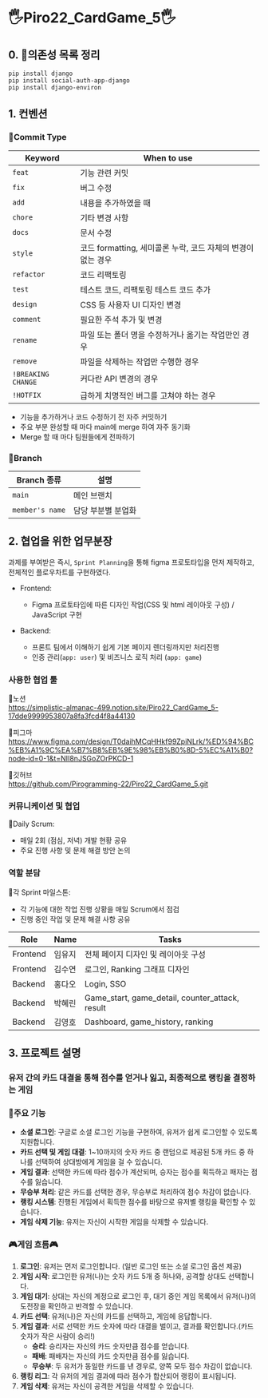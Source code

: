# 🖐️Piro22_CardGame_5🖐️

## 0. 📜의존성 목록 정리
```
pip install django
pip install social-auth-app-django
pip install django-environ
```

## 1. 컨벤션

### 🧐Commit Type

| Keyword | When to use |
| --- | --- |
| `feat` | 기능 관련 커밋 |
| `fix` | 버그 수정 |
| `add` | 내용을 추가하였을 때 |
| `chore` | 기타 변경 사항 |
| `docs` | 문서 수정 |
| `style` | 코드 formatting, 세미콜론 누락, 코드 자체의 변경이 없는 경우 |
| `refactor` | 코드 리팩토링 |
| `test` | 테스트 코드, 리팩토링 테스트 코드 추가 |
| `design` | CSS 등 사용자 UI 디자인 변경 |
| `comment` | 필요한 주석 추가 및 변경 |
| `rename` | 파일 또는 폴더 명을 수정하거나 옮기는 작업만인 경우 |
| `remove` | 파일을 삭제하는 작업만 수행한 경우 |
| `!BREAKING CHANGE` | 커다란 API 변경의 경우 |
| `!HOTFIX` | 급하게 치명적인 버그를 고쳐야 하는 경우 |
- 기능을 추가하거나 코드 수정하기 전 자주 커밋하기
- 주요 부분 완성할 때 마다 main에 merge 하여 자주 동기화
- Merge 할 때 마다 팀원들에게 전파하기

### 🌿Branch

| Branch 종류        | 설명             |
|---------------------|------------------|
| `main`              | 메인 브랜치      |
| `member's name`     | 담당 부분별 분업화 |


## 2. 협업을 위한 업무분장

과제를 부여받은 즉시, `Sprint Planning`을 통해 figma 프로토타입을 먼저 제작하고, 전체적인 플로우차트를 구현하였다.

- Frontend:
  - Figma 프로토타입에 따른 디자인 작업(CSS 및 html 레이아웃 구성) / JavaScript 구현

- Backend:
  - 프론트 팀에서 이해하기 쉽게 기본 페이지 렌더링까지만 처리진행
  - 인증 관리(`app: user`) 및 비즈니스 로직 처리 (`app: game`)

### 사용한 협업 툴
  📒노션<br>
  https://simplistic-almanac-499.notion.site/Piro22_CardGame_5-17dde9999953807a8fa3fcd4f8a44130

  🎨피그마<br> 
  https://www.figma.com/design/T0daihMCqHHkf99ZpiNLrk/%ED%94%BC%EB%A1%9C%EA%B7%B8%EB%9E%98%EB%B0%8D-5%EC%A1%B0?node-id=0-1&t=NII8nJSGoZOrPKCD-1

  🌱깃허브<br>
  https://github.com/Pirogramming-22/Piro22_CardGame_5.git

### 커뮤니케이션 및 협업
📆Daily Scrum: 
  - 매일 2회 (점심, 저녁) 개발 현황 공유
  - 주요 진행 사항 및 문제 해결 방안 논의

### 역할 분담
🚩각 Sprint 마일스톤:
  - 각 기능에 대한 작업 진행 상황을 매일 Scrum에서 점검
  - 진행 중인 작업 및 문제 해결 사항 공유

| Role     | Name     | Tasks                                   |
|----------|----------|-----------------------------------------|
| Frontend | 임유지   | 전체 페이지 디자인 및 레이아웃 구성       |
| Frontend | 김수연   | 로그인, Ranking 그래프 디자인            |
| Backend  | 홍다오   | Login, SSO                             |
| Backend  | 박혜린   | Game_start, game_detail, counter_attack, result |
| Backend  | 김영호   | Dashboard, game_history, ranking       |


## 3. 프로젝트 설명
### 유저 간의 카드 대결을 통해 점수를 얻거나 잃고, 최종적으로 랭킹을 결정하는 게임

### 📌주요 기능

- **소셜 로그인**: 구글로 소셜 로그인 기능을 구현하여, 유저가 쉽게 로그인할 수 있도록 지원합니다.
- **카드 선택 및 게임 대결**: 1~10까지의 숫자 카드 중 랜덤으로 제공된 5개 카드 중 하나를 선택하여 상대방에게 게임을 걸 수 있습니다.
- **게임 결과**: 선택한 카드에 따라 점수가 계산되며, 승자는 점수를 획득하고 패자는 점수를 잃습니다.
- **무승부 처리**: 같은 카드를 선택한 경우, 무승부로 처리하여 점수 차감이 없습니다.
- **랭킹 시스템**: 진행된 게임에서 획득한 점수를 바탕으로 유저별 랭킹을 확인할 수 있습니다.
- **게임 삭제 기능**: 유저는 자신이 시작한 게임을 삭제할 수 있습니다.


### 🎮게임 흐름🎮

1. **로그인**: 유저는 먼저 로그인합니다. (일반 로그인 또는 소셜 로그인 옵션 제공)
2. **게임 시작**: 로그인한 유저(나)는 숫자 카드 5개 중 하나와, 공격할 상대도 선택합니다. 
3. **게임 대기**: 상대는 자신의 계정으로 로그인 후, 대기 중인 게임 목록에서 유저(나)의 도전장을 확인하고 반격할 수 있습니다.
4. **카드 선택**: 유저(나)은 자신의 카드를 선택하고, 게임에 응답합니다.
5. **게임 결과**: 서로 선택한 카드 숫자에 따라 대결을 벌이고, 결과를 확인합니다.(카드 숫자가 작은 사람이 승리!)
    - **승리**: 승리자는 자신의 카드 숫자만큼 점수를 얻습니다.
    - **패배**: 패배자는 자신의 카드 숫자만큼 점수를 잃습니다.
    - **무승부**: 두 유저가 동일한 카드를 낸 경우로,  양쪽 모두 점수 차감이 없습니다.
6. **랭킹 리그**: 각 유저의 게임 결과에 따라 점수가 합산되어 랭킹이 표시됩니다.
7. **게임 삭제**: 유저는 자신이 공격한 게임을 삭제할 수 있습니다.


